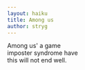 ```yaml
---
layout: haiku
title: Among us
author: stryg
---
```


Among us' a game <br>
imposter syndrome have <br>
this will not end well. <br>
